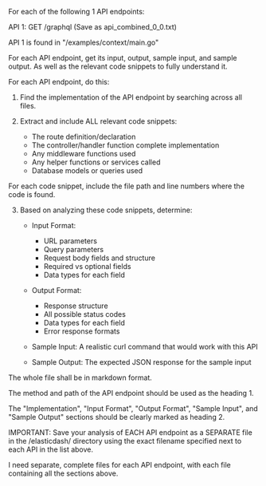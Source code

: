 For each of the following 1 API endpoints:

API 1: GET /graphql (Save as api_combined_0_0.txt)

API 1 is found in "/examples/context/main.go"

For each API endpoint, get its input, output, sample input, and sample output. As well as the relevant code snippets to fully understand it.

For each API endpoint, do this:

1. Find the implementation of the API endpoint by searching across all files.

2. Extract and include ALL relevant code snippets:
   - The route definition/declaration
   - The controller/handler function complete implementation
   - Any middleware functions used
   - Any helper functions or services called
   - Database models or queries used

For each code snippet, include the file path and line numbers where the code is found.

3. Based on analyzing these code snippets, determine:

   - Input Format: 
     * URL parameters
     * Query parameters
     * Request body fields and structure
     * Required vs optional fields
     * Data types for each field

   - Output Format:
     * Response structure
     * All possible status codes
     * Data types for each field
     * Error response formats

   - Sample Input: A realistic curl command that would work with this API

   - Sample Output: The expected JSON response for the sample input

The whole file shall be in markdown format. 

The method and path of the API endpoint should be used as the heading 1.

The "Implementation", "Input Format", "Output Format", "Sample Input", and "Sample Output" sections should be clearly marked as heading 2.

IMPORTANT: Save your analysis of EACH API endpoint as a SEPARATE file in the /elasticdash/ directory using the exact filename specified next to each API in the list above.

I need separate, complete files for each API endpoint, with each file containing all the sections above.